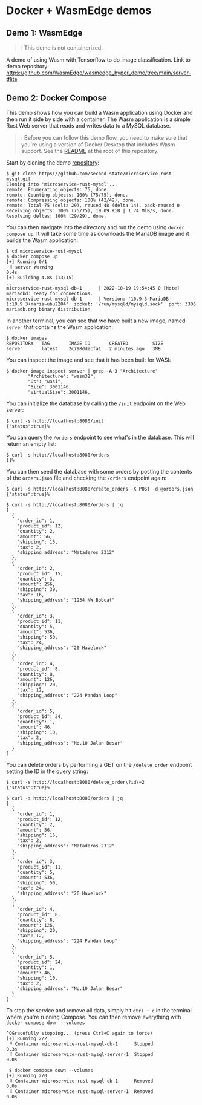 # Docker + WasmEdge demos

## Demo 1: WasmEdge

> :information_source: This demo is not containerized.

A demo of using Wasm with Tensorflow to do image classification. Link to demo repository: https://github.com/WasmEdge/wasmedge_hyper_demo/tree/main/server-tflite

## Demo 2: Docker Compose

This demo shows how you can build a Wasm application using Docker and then run it side by side with a container.
The Wasm application is a simple Rust Web server that reads and writes data to a MySQL database.

> :information_source: Before you can follow this demo flow, you need to make sure that you're using a version of Docker Desktop that includes Wasm support.
> See the [README](../README.md) at the root of this repository.

Start by cloning the demo [repository](https://github.com/second-state/microservice-rust-mysql):

```console
$ git clone https://github.com/second-state/microservice-rust-mysql.git
Cloning into 'microservice-rust-mysql'...
remote: Enumerating objects: 75, done.
remote: Counting objects: 100% (75/75), done.
remote: Compressing objects: 100% (42/42), done.
remote: Total 75 (delta 29), reused 48 (delta 14), pack-reused 0
Receiving objects: 100% (75/75), 19.09 KiB | 1.74 MiB/s, done.
Resolving deltas: 100% (29/29), done.
```

You can then navigate into the directory and run the demo using `docker compose up`. It will take some time as downloads the MariaDB image and it builds the Wasm application:

```console
$ cd microservice-rust-mysql
$ docker compose up
[+] Running 0/1
 ⠿ server Warning                                                                                                  0.4s
[+] Building 4.8s (13/15)
...
microservice-rust-mysql-db-1      | 2022-10-19 19:54:45 0 [Note] mariadbd: ready for connections.
microservice-rust-mysql-db-1      | Version: '10.9.3-MariaDB-1:10.9.3+maria~ubu2204'  socket: '/run/mysqld/mysqld.sock'  port: 3306  mariadb.org binary distribution
```

In another terminal, you can see that we have built a new image, named `server` that contains the Wasm application:

```console
$ docker images
REPOSITORY   TAG       IMAGE ID       CREATED         SIZE
server       latest    2c798ddecfa1   2 minutes ago   3MB
```

You can inspect the image and see that it has been built for WASI:

```console
$ docker image inspect server | grep -A 3 "Architecture"
        "Architecture": "wasm32",
        "Os": "wasi",
        "Size": 3001146,
        "VirtualSize": 3001146,
```

You can initialize the database by calling the `/init` endpoint on the Web server:

```console
$ curl -s http://localhost:8080/init
{"status":true}% 
```

You can query the `/orders` endpoint to see what's in the database. This will return an empty list:

```console
$ curl -s http://localhost:8080/orders
[]%
```

You can then seed the database with some orders by posting the contents of the `orders.json` file and checking the `/orders` endpoint again:

```console
$ curl -s http://localhost:8080/create_orders -X POST -d @orders.json
{"status":true}% 

$ curl -s http://localhost:8080/orders | jq
[
  {
    "order_id": 1,
    "product_id": 12,
    "quantity": 2,
    "amount": 56,
    "shipping": 15,
    "tax": 2,
    "shipping_address": "Mataderos 2312"
  },
  {
    "order_id": 2,
    "product_id": 15,
    "quantity": 3,
    "amount": 256,
    "shipping": 30,
    "tax": 16,
    "shipping_address": "1234 NW Bobcat"
  },
  {
    "order_id": 3,
    "product_id": 11,
    "quantity": 5,
    "amount": 536,
    "shipping": 50,
    "tax": 24,
    "shipping_address": "20 Havelock"
  },
  {
    "order_id": 4,
    "product_id": 8,
    "quantity": 8,
    "amount": 126,
    "shipping": 20,
    "tax": 12,
    "shipping_address": "224 Pandan Loop"
  },
  {
    "order_id": 5,
    "product_id": 24,
    "quantity": 1,
    "amount": 46,
    "shipping": 10,
    "tax": 2,
    "shipping_address": "No.10 Jalan Besar"
  }
]
```

You can delete orders by performing a GET on the `/delete_order` endpoint setting the ID in the query string:

```console
$ curl -s http://localhost:8080/delete_order\?id\=2
{"status":true}%

$ curl -s http://localhost:8080/orders | jq
[
  {
    "order_id": 1,
    "product_id": 12,
    "quantity": 2,
    "amount": 56,
    "shipping": 15,
    "tax": 2,
    "shipping_address": "Mataderos 2312"
  },
  {
    "order_id": 3,
    "product_id": 11,
    "quantity": 5,
    "amount": 536,
    "shipping": 50,
    "tax": 24,
    "shipping_address": "20 Havelock"
  },
  {
    "order_id": 4,
    "product_id": 8,
    "quantity": 8,
    "amount": 126,
    "shipping": 20,
    "tax": 12,
    "shipping_address": "224 Pandan Loop"
  },
  {
    "order_id": 5,
    "product_id": 24,
    "quantity": 1,
    "amount": 46,
    "shipping": 10,
    "tax": 2,
    "shipping_address": "No.10 Jalan Besar"
  }
]
```

To stop the service and remove all data, simply hit `ctrl + c` in the terminal where you're running Compose. You can then remove everything with `docker compose down --volumes`

```console
^CGracefully stopping... (press Ctrl+C again to force)
[+] Running 2/2
 ⠿ Container microservice-rust-mysql-db-1      Stopped                                                             0.3s
 ⠿ Container microservice-rust-mysql-server-1  Stopped                                                             0.0s

 $ docker compose down --volumes
[+] Running 2/0
 ⠿ Container microservice-rust-mysql-db-1      Removed                                                             0.0s
 ⠿ Container microservice-rust-mysql-server-1  Removed                                                             0.0s
```
